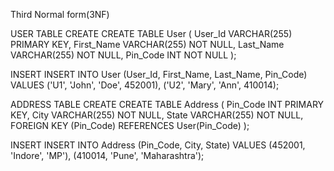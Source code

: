 Third Normal form(3NF)

USER TABLE CREATE CREATE TABLE User ( User_Id VARCHAR(255) PRIMARY KEY,
First_Name VARCHAR(255) NOT NULL, Last_Name VARCHAR(255) NOT NULL,
Pin_Code INT NOT NULL );

INSERT INSERT INTO User (User_Id, First_Name, Last_Name, Pin_Code)
VALUES (\'U1\', \'John\', \'Doe\', 452001), (\'U2\', \'Mary\', \'Ann\',
410014);

ADDRESS TABLE CREATE CREATE TABLE Address ( Pin_Code INT PRIMARY KEY,
City VARCHAR(255) NOT NULL, State VARCHAR(255) NOT NULL, FOREIGN KEY
(Pin_Code) REFERENCES User(Pin_Code) );

INSERT INSERT INTO Address (Pin_Code, City, State) VALUES (452001,
\'Indore\', \'MP\'), (410014, \'Pune\', \'Maharashtra\');
